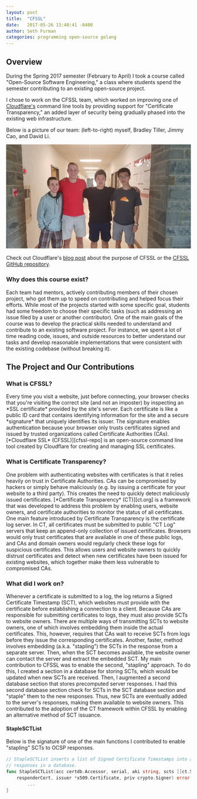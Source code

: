 ```yaml
---
layout: post
title:  "CFSSL"
date:   2017-05-26 13:40:41 -0400
author: Seth Furman
categories: programming open-source golang 
---
```


Overview
--------
During the Spring 2017 semester (February to April) I took a course called
"Open-Source Software Engineering," a class where students spend the semester
contributing to an existing open-source project.

I chose to work on the CFSSL team, which worked on improving one of
[Cloudflare's](https://en.wikipedia.org/wiki/Cloudflare) command line tools
by providing support for "Certificate Transparency," an added layer of security
being gradually phased into the existing web infrastructure.

Below is a picture of our team: (left-to-right) myself, Bradley Tiller, Jimmy
Cao, and David Li.

![CFSSL team photo](/assets/images/cfssl_team_photo.jpg "CFSSL team photo")

Check out Cloudflare's [blog post](https://blog.cloudflare.com/introducing-cfssl/) 
about the purpose of CFSSL or the [CFSSL GitHub repository][cfssl-repo].

<h3>Why does this course exist?</h3>
Each team had mentors, actively contributing members of their chosen project,
who got them up to speed on contributing and helped focus their efforts. While
most of the projects started with some specific goal, students had some freedom
to choose their specific tasks (such as addressing an issue filed by a user or
another contributor). One of the main goals of the course was to develop the
practical skills needed to understand and contribute to an existing software
project. For instance, we spent a lot of time reading code, issues, and outside
resources to better understand our tasks and develop reasonable implementations
that were consistent with the existing codebase (without breaking it).

The Project and Our Contributions
-------------
<h3>What is CFSSL?</h3>
Every time you visit a website, just before connecting, your browser checks
that you're visiting the correct site (and not an imposter) by inspecting an
*SSL certificate* provided by the site's server. Each certificate is like a
public ID card that contains identifying information for the site and a secure
*signature* that uniquely identifies its issuer. The signature enables
authentication because your browser only trusts certificates signed and issued
by trusted organizations called Certificate Authorities (CAs).
[*Cloudflare SSL* (CFSSL)][cfssl-repo] is an open-source command line tool
created by Cloudflare for creating and managing SSL certificates.

<h3>What is Certificate Transparency?</h3>
One problem with authenticating websites with certificates is that it relies
heavily on trust in Certificate Authorities. CAs can be compromised by hackers
or simply behave maliciously (e.g. by issuing a certificate for your website to
a third party). This creates the need to quickly detect maliciously issued
certificates. [*Certificate Transparency* (CT)][ct.org] is a framework that was
developed to address this problem by enabling users, website owners, and
certificate authorities to monitor the status of all certificates. One main
feature introduced by Certificate Transparency is the certificate log server.
In CT, all certificates must be submitted to public "CT Log" servers that keep
an append-only collection of issued certificates.  Browsers would only trust
certificates that are available in one of these public logs, and CAs and domain
owners would regularly check these logs for suspicious certificates. This
allows users and website owners to quickly distrust certificates and detect
when new certificates have been issued for existing websites, which together
make them less vulnerable to compromised CAs.

<h3>What did I work on?</h3>
Whenever a certificate is submitted to a log, the log returns a Signed
Certificate Timestamp (SCT), which websites must provide with the certificate
before establishing a connection to a client. Because CAs are responsible for
submitting certificates to logs, they must also provide SCTs to website owners.
There are multiple ways of transmitting SCTs to website owners, one of which
involves embedding them inside the actual certificates. This, however, requires
that CAs wait to receive SCTs from logs before they issue the corresponding
certificates. Another, faster, method involves embedding (a.k.a. "stapling")
the SCTs in the response from a separate server. Then, when the SCT becomes
available, the website owner can contact the server and extract the embedded
SCT. My main contribution to CFSSL was to enable the second, "stapling"
approach. To do this, I created a section in a database for storing SCTs, which
would be updated when new SCTs are received. Then, I augmented a second
database section that stores precomputed server responses. I had this second
database section check for SCTs in the SCT database section and "staple" them
to the new responses. Thus, new SCTs are eventually added to the server's
responses, making them available to website owners. This contributed to the
adoption of the CT framework within CFSSL by enabling an alternative method of
SCT issuance.

<h4>StapleSCTList</h4>
Below is the signature of one of the main functions I contributed to enable
"stapling" SCTs to OCSP responses.

```go
// StapleSCTList inserts a list of Signed Certificate Timestamps into all OCSP
// responses in a database.
func StapleSCTList(acc certdb.Accessor, serial, aki string, scts []ct.SignedCertificateTimestamp,
	responderCert, issuer *x509.Certificate, priv crypto.Signer) error {
        ...
}
```

[cfssl-repo]: https://github.com/cloudflare/cfssl
[ct.org]: https://www.certificate-transparency.org/
